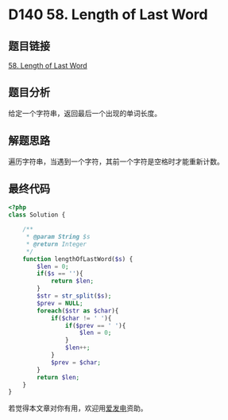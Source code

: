 # D140 58. Length of Last Word

## 题目链接

[58. Length of Last Word](https://leetcode.com/problems/length-of-last-word/)

## 题目分析

给定一个字符串，返回最后一个出现的单词长度。

## 解题思路

遍历字符串，当遇到一个字符，其前一个字符是空格时才能重新计数。

## 最终代码

```php
<?php
class Solution {

    /**
     * @param String $s
     * @return Integer
     */
    function lengthOfLastWord($s) {
        $len = 0;
        if($s == ''){
            return $len;
        }
        $str = str_split($s);
        $prev = NULL;
        foreach($str as $char){
            if($char != ' '){
                if($prev == ' '){
                    $len = 0;
                }
                $len++;
            }
            $prev = $char;
        }
        return $len;
    }
}
```

若觉得本文章对你有用，欢迎用[爱发电](https://afdian.net/@skys215)资助。


